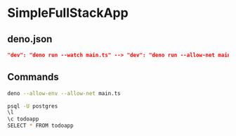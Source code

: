 # SimpleFullStackApp

## deno.json
```json
"dev": "deno run --watch main.ts" --> "dev": "deno run --allow-net main.ts"
```
## Commands
```bash
deno --allow-env --allow-net main.ts
```

```bash
psql -U postgres
\l
\c todoapp
SELECT * FROM todoapp
```
